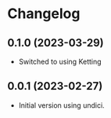 Changelog
=========

0.1.0 (2023-03-29)
------------------

* Switched to using Ketting


0.0.1 (2023-02-27)
------------------

* Initial version using undici.
